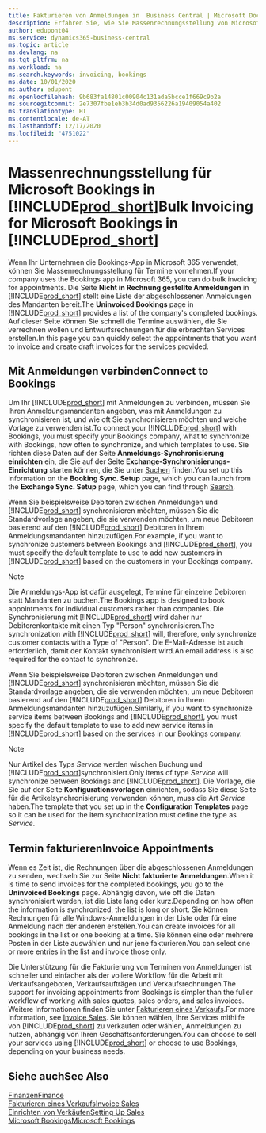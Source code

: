 ```yaml
---
title: Fakturieren von Anmeldungen in  Business Central | Microsoft Docs
description: Erfahren Sie, wie Sie Massenrechnungsstellung von Microsoft Bookings in Business Central vornehmen können.
author: edupont04
ms.service: dynamics365-business-central
ms.topic: article
ms.devlang: na
ms.tgt_pltfrm: na
ms.workload: na
ms.search.keywords: invoicing, bookings
ms.date: 10/01/2020
ms.author: edupont
ms.openlocfilehash: 9b683fa14801c00904c131ada5bcce1f669c9b2a
ms.sourcegitcommit: 2e7307fbe1eb3b34d0ad9356226a19409054a402
ms.translationtype: HT
ms.contentlocale: de-AT
ms.lasthandoff: 12/17/2020
ms.locfileid: "4751022"
---
```

# <a name="bulk-invoicing-for-microsoft-bookings-in-prod_short"></a><span data-ttu-id="d9b1d-103">Massenrechnungsstellung für Microsoft Bookings in [!INCLUDE[prod_short](includes/prod_short.md)]</span><span class="sxs-lookup"><span data-stu-id="d9b1d-103">Bulk Invoicing for Microsoft Bookings in [!INCLUDE[prod_short](includes/prod_short.md)]</span></span>
<span data-ttu-id="d9b1d-104">Wenn Ihr Unternehmen die Bookings-App in Microsoft 365 verwendet, können Sie Massenrechnungsstellung für Termine vornehmen.</span><span class="sxs-lookup"><span data-stu-id="d9b1d-104">If your company uses the Bookings app in Microsoft 365, you can do bulk invoicing for appointments.</span></span> <span data-ttu-id="d9b1d-105">Die Seite **Nicht in Rechnung gestellte Anmeldungen** in [!INCLUDE[prod_short](includes/prod_short.md)] stellt eine Liste der abgeschlossenen Anmeldungen des Mandanten bereit.</span><span class="sxs-lookup"><span data-stu-id="d9b1d-105">The **Uninvoiced Bookings** page in [!INCLUDE[prod_short](includes/prod_short.md)] provides a list of the company's completed bookings.</span></span> <span data-ttu-id="d9b1d-106">Auf dieser Seite können Sie schnell die Termine auswählen, die Sie verrechnen wollen und Entwurfsrechnungen für die erbrachten Services erstellen.</span><span class="sxs-lookup"><span data-stu-id="d9b1d-106">In this page you can quickly select the appointments that you want to invoice and create draft invoices for the services provided.</span></span>  

## <a name="connect-to-bookings"></a><span data-ttu-id="d9b1d-107">Mit Anmeldungen verbinden</span><span class="sxs-lookup"><span data-stu-id="d9b1d-107">Connect to Bookings</span></span>
<span data-ttu-id="d9b1d-108">Um Ihr [!INCLUDE[prod_short](includes/prod_short.md)] mit Anmeldungen zu verbinden, müssen Sie Ihren Anmeldungsmandanten angeben, was mit Anmeldungen zu synchronisieren ist, und wie oft Sie synchronisieren möchten und welche Vorlage zu verwenden ist.</span><span class="sxs-lookup"><span data-stu-id="d9b1d-108">To connect your [!INCLUDE[prod_short](includes/prod_short.md)] with Bookings, you must specify your Bookings company, what to synchronize with Bookings, how often to synchronize, and which templates to use.</span></span> <span data-ttu-id="d9b1d-109">Sie richten diese Daten auf der Seite **Anmeldungs-Synchronisierung einrichten** ein, die Sie auf der Seite **Exchange-Synchronisierungs-Einrichtung** starten können, die Sie unter [Suchen](ui-search.md) finden.</span><span class="sxs-lookup"><span data-stu-id="d9b1d-109">You set up this information on the **Booking Sync. Setup** page, which you can launch from the **Exchange Sync. Setup** page, which you can find through [Search](ui-search.md).</span></span>  

<span data-ttu-id="d9b1d-110">Wenn Sie beispielsweise Debitoren zwischen Anmeldungen und [!INCLUDE[prod_short](includes/prod_short.md)] synchronisieren möchten, müssen Sie die Standardvorlage angeben, die sie verwenden möchten, um neue Debitoren basierend auf den [!INCLUDE[prod_short](includes/prod_short.md)] Debitoren in Ihrem Anmeldungsmandanten hinzuzufügen.</span><span class="sxs-lookup"><span data-stu-id="d9b1d-110">For example, if you want to synchronize customers between Bookings and [!INCLUDE[prod_short](includes/prod_short.md)], you must specify the default template to use to add new customers in [!INCLUDE[prod_short](includes/prod_short.md)] based on the customers in your Bookings company.</span></span>  

> [!NOTE]
> <span data-ttu-id="d9b1d-111">Die Anmeldungs-App ist dafür ausgelegt, Termine für einzelne Debitoren statt Mandanten zu buchen.</span><span class="sxs-lookup"><span data-stu-id="d9b1d-111">The Bookings app is designed to book appointments for individual customers rather than companies.</span></span> <span data-ttu-id="d9b1d-112">Die Synchronisierung mit [!INCLUDE[prod_short](includes/prod_short.md)] wird daher nur Debitorenkontakte mit einen Typ "Person" synchronisieren.</span><span class="sxs-lookup"><span data-stu-id="d9b1d-112">The synchronization with [!INCLUDE[prod_short](includes/prod_short.md)] will, therefore, only synchronize customer contacts with a Type of "Person".</span></span> <span data-ttu-id="d9b1d-113">Die E-Mail-Adresse ist auch erforderlich, damit der Kontakt synchronisiert wird.</span><span class="sxs-lookup"><span data-stu-id="d9b1d-113">An email address is also required for the contact to synchronize.</span></span>  

<span data-ttu-id="d9b1d-114">Wenn Sie beispielsweise Debitoren zwischen Anmeldungen und [!INCLUDE[prod_short](includes/prod_short.md)] synchronisieren möchten, müssen Sie die Standardvorlage angeben, die sie verwenden möchten, um neue Debitoren basierend auf den [!INCLUDE[prod_short](includes/prod_short.md)] Debitoren in Ihrem Anmeldungsmandanten hinzuzufügen.</span><span class="sxs-lookup"><span data-stu-id="d9b1d-114">Similarly, if you want to synchronize service items between Bookings and [!INCLUDE[prod_short](includes/prod_short.md)], you must specify the default template to use to add new service items in [!INCLUDE[prod_short](includes/prod_short.md)] based on the services in our Bookings company.</span></span>  

> [!NOTE]
> <span data-ttu-id="d9b1d-115">Nur Artikel des Typs *Service* werden wischen Buchung und [!INCLUDE[prod_short](includes/prod_short.md)]synchronisiert.</span><span class="sxs-lookup"><span data-stu-id="d9b1d-115">Only items of type *Service* will synchronize between Bookings and [!INCLUDE[prod_short](includes/prod_short.md)].</span></span> <span data-ttu-id="d9b1d-116">Die Vorlage, die Sie auf der Seite **Konfigurationsvorlagen** einrichten, sodass Sie diese Seite für die Artikelsynchronisierung verwenden können, muss die Art *Service* haben.</span><span class="sxs-lookup"><span data-stu-id="d9b1d-116">The template that you set up in the **Configuration Templates** page so it can be used for the item synchronization must define the type as *Service*.</span></span>

## <a name="invoice-appointments"></a><span data-ttu-id="d9b1d-117">Termin fakturieren</span><span class="sxs-lookup"><span data-stu-id="d9b1d-117">Invoice Appointments</span></span>
<span data-ttu-id="d9b1d-118">Wenn es Zeit ist, die Rechnungen über die abgeschlossenen Anmeldungen zu senden, wechseln Sie zur Seite **Nicht fakturierte Anmeldungen**.</span><span class="sxs-lookup"><span data-stu-id="d9b1d-118">When it is time to send invoices for the completed bookings, you go to the **Uninvoiced Bookings** page.</span></span> <span data-ttu-id="d9b1d-119">Abhängig davon, wie oft die Daten synchronisiert werden, ist die Liste lang oder kurz.</span><span class="sxs-lookup"><span data-stu-id="d9b1d-119">Depending on how often the information is synchronized, the list is long or short.</span></span> <span data-ttu-id="d9b1d-120">Sie können Rechnungen für alle Windows-Anmeldungen in der Liste oder für eine Anmeldung nach der anderen erstellen.</span><span class="sxs-lookup"><span data-stu-id="d9b1d-120">You can create invoices for all bookings in the list or one booking at a time.</span></span> <span data-ttu-id="d9b1d-121">Sie können eine oder mehrere Posten in der Liste auswählen und nur jene fakturieren.</span><span class="sxs-lookup"><span data-stu-id="d9b1d-121">You can select one or more entries in the list and invoice those only.</span></span>  

<span data-ttu-id="d9b1d-122">Die Unterstützung für die Fakturierung von Terminen von Anmeldungen ist schneller und einfacher als der vollere Workflow für die Arbeit mit Verkaufsangeboten, Verkaufsaufträgen und Verkaufsrechnungen.</span><span class="sxs-lookup"><span data-stu-id="d9b1d-122">The support for invoicing appointments from Bookings is simpler than the fuller workflow of working with sales quotes, sales orders, and sales invoices.</span></span> <span data-ttu-id="d9b1d-123">Weitere Informationen finden Sie unter [Fakturieren eines Verkaufs](sales-how-invoice-sales.md).</span><span class="sxs-lookup"><span data-stu-id="d9b1d-123">For more information, see [Invoice Sales](sales-how-invoice-sales.md).</span></span> <span data-ttu-id="d9b1d-124">Sie können wählen, Ihre Services mithilfe von [!INCLUDE[prod_short](includes/prod_short.md)] zu verkaufen oder wählen, Anmeldungen zu nutzen, abhängig von Ihren Geschäftsanforderungen.</span><span class="sxs-lookup"><span data-stu-id="d9b1d-124">You can choose to sell your services using [!INCLUDE[prod_short](includes/prod_short.md)] or choose to use Bookings, depending on your business needs.</span></span>  

## <a name="see-also"></a><span data-ttu-id="d9b1d-125">Siehe auch</span><span class="sxs-lookup"><span data-stu-id="d9b1d-125">See Also</span></span>
[<span data-ttu-id="d9b1d-126">Finanzen</span><span class="sxs-lookup"><span data-stu-id="d9b1d-126">Finance</span></span>](finance.md)  
[<span data-ttu-id="d9b1d-127">Fakturieren eines Verkaufs</span><span class="sxs-lookup"><span data-stu-id="d9b1d-127">Invoice Sales</span></span>](sales-how-invoice-sales.md)  
[<span data-ttu-id="d9b1d-128">Einrichten von Verkäufen</span><span class="sxs-lookup"><span data-stu-id="d9b1d-128">Setting Up Sales</span></span>](sales-setup-sales.md)  
[<span data-ttu-id="d9b1d-129">Microsoft Bookings</span><span class="sxs-lookup"><span data-stu-id="d9b1d-129">Microsoft Bookings</span></span>](https://products.office.com/business/scheduling-and-booking-app)  
